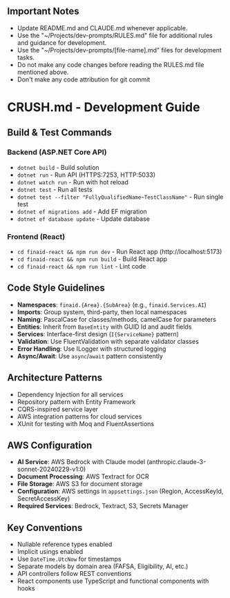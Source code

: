 ## Important Notes
- Update README.md and CLAUDE.md whenever applicable.
- Use the "~/Projects/dev-prompts/RULES.md" file for additional rules and
guidance for development.
- Use the "~/Projects/dev-prompts/[file-name].md" files for development tasks.
- Do not make any code changes before reading the RULES.md file mentioned above.
- Don't make any code attribution for git commit

# CRUSH.md - Development Guide

## Build & Test Commands
### Backend (ASP.NET Core API)
- `dotnet build` - Build solution
- `dotnet run` - Run API (HTTPS:7253, HTTP:5033)
- `dotnet watch run` - Run with hot reload
- `dotnet test` - Run all tests
- `dotnet test --filter "FullyQualifiedName~TestClassName"` - Run single test
- `dotnet ef migrations add` - Add EF migration
- `dotnet ef database update` - Update database

### Frontend (React)
- `cd finaid-react && npm run dev` - Run React app (http://localhost:5173)
- `cd finaid-react && npm run build` - Build React app
- `cd finaid-react && npm run lint` - Lint code

## Code Style Guidelines
- **Namespaces**: `finaid.{Area}.{SubArea}` (e.g., `finaid.Services.AI`)
- **Imports**: Group system, third-party, then local namespaces
- **Naming**: PascalCase for classes/methods, camelCase for parameters
- **Entities**: Inherit from `BaseEntity` with GUID Id and audit fields
- **Services**: Interface-first design (`I{ServiceName}` pattern)
- **Validation**: Use FluentValidation with separate validator classes
- **Error Handling**: Use ILogger with structured logging
- **Async/Await**: Use `async`/`await` pattern consistently

## Architecture Patterns
- Dependency Injection for all services
- Repository pattern with Entity Framework
- CQRS-inspired service layer
- AWS integration patterns for cloud services
- XUnit for testing with Moq and FluentAssertions

## AWS Configuration
- **AI Service**: AWS Bedrock with Claude model (anthropic.claude-3-sonnet-20240229-v1:0)
- **Document Processing**: AWS Textract for OCR
- **File Storage**: AWS S3 for document storage
- **Configuration**: AWS settings in `appsettings.json` (Region, AccessKeyId, SecretAccessKey)
- **Required Services**: Bedrock, Textract, S3, Secrets Manager

## Key Conventions
- Nullable reference types enabled
- Implicit usings enabled
- Use `DateTime.UtcNow` for timestamps
- Separate models by domain area (FAFSA, Eligibility, AI, etc.)
- API controllers follow REST conventions
- React components use TypeScript and functional components with hooks
